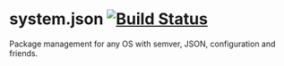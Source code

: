 # system.json [![Build Status](https://secure.travis-ci.org/opsmezzo/system.json.png)](http://travis-ci.org/opsmezzo/system.json)

Package management for any OS with semver, JSON, configuration and friends.